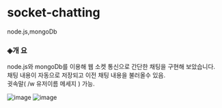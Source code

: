 # socket-chatting
node.js,mongoDb
### ◈개  요 
node.js와 mongoDb를 이용해 웹 소켓 통신으로 간단한 채팅을 구현해 보았습니다.<br> 
채팅 내용이 자동으로 저장되고 이전 채팅 내용을 불러올수 있음.<br>
귓속말( /w 유저이름 메세지 ) 가능.<br>
 
![image](https://user-images.githubusercontent.com/22486158/36041682-ae0ad1c6-0e0c-11e8-9b59-55a310f7b815.png)
![image](https://user-images.githubusercontent.com/22486158/36041975-ac82905e-0e0d-11e8-8c8b-c74bf1b249e9.png)


